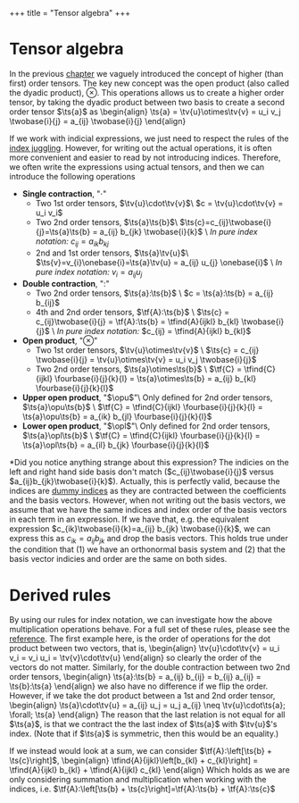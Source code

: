 +++
title = "Tensor algebra"
+++

# Tensor algebra
In the previous [chapter](/THeory/TensorIntro) we vaguely introduced the concept of higher (than first) order tensors. The key new concept was the open product (also called the dyadic product), $\otimes$. This operations allows us to create a higher order tensor, by taking the dyadic product between two basis to create a second order tensor $\ts{a}$ as
\begin{align}
\ts{a} = \tv{u}\otimes\tv{v} = u_i v_j \twobase{i}{j} = a_{ij} \twobase{i}{j}
\end{align}

If we work with indicial expressions, we just need to respect the rules of the [index juggling](/Theory/IndexNotation/#index_juggling). However, for writing out the actual operations, it is often more convenient and easier to read by not introducing indices. Therefore, we often write the expressions using actual tensors, and then we can introduce the following operations

* **Single contraction**, "$\cdot$"
    - Two 1st order tensors, $\tv{u}\cdot\tv{v}$\\ $c = \tv{u}\cdot\tv{v} = u_i v_i$
    - Two 2nd order tensors, $\ts{a}\ts{b}$\\ $\ts{c}=c_{ij}\twobase{i}{j}=\ts{a}\ts{b} = a_{ij} b_{jk} \twobase{i}{k}$ \\ *In pure index notation:* $c_{ij} = a_{ik} b_{kj}$
    - 2nd and 1st order tensors, $\ts{a}\tv{u}$\\  $\ts{v}=v_{i}\onebase{i}=\ts{a}\tv{u} = a_{ij} u_{j} \onebase{i}$ \\ *In pure index notation:* $v_i=a_{ij} u_j$
* **Double contraction**, "$:$"
    - Two 2nd order tensors, $\ts{a}:\ts{b}$ \\ $c = \ts{a}:\ts{b} = a_{ij} b_{ij}$
    - 4th and 2nd order tensors, $\tf{A}:\ts{b}$ \\ $\ts{c} = c_{ij}\twobase{i}{j} = \tf{A}:\ts{b} = \tfind{A}{ijkl} b_{kl} \twobase{i}{j}$ \\ *In pure index notation:* $c_{ij} = \tfind{A}{ijkl} b_{kl}$
* **Open product**, "$\otimes$"
    - Two 1st order tensors, $\tv{u}\otimes\tv{v}$ \\ $\ts{c} = c_{ij} \twobase{i}{j} = \tv{u}\otimes\tv{v} = u_i v_j \twobase{i}{j}$
    - Two 2nd order tensors, $\ts{a}\otimes\ts{b}$ \\ $\tf{C} = \tfind{C}{ijkl} \fourbase{i}{j}{k}{l} = \ts{a}\otimes\ts{b} = a_{ij} b_{kl} \fourbase{i}{j}{k}{l}$
* **Upper open product**, "$\opu$"\\
  Only defined for 2nd order tensors, $\ts{a}\opu\ts{b}$ \\ $\tf{C} = \tfind{C}{ijkl} \fourbase{i}{j}{k}{l} = \ts{a}\opu\ts{b} = a_{ik} b_{jl} \fourbase{i}{j}{k}{l}$
* **Lower open product**, "$\opl$"\\
  Only defined for 2nd order tensors, $\ts{a}\opl\ts{b}$ \\ $\tf{C} = \tfind{C}{ijkl} \fourbase{i}{j}{k}{l} = \ts{a}\opl\ts{b} = a_{il} b_{jk} \fourbase{i}{j}{k}{l}$

*Did you notice anything strange about this expression? The indicies on the left and right hand side basis don't match ($c_{ij}\twobase{i}{j}$ versus $a_{ij}b_{jk}\twobase{i}{k}$). Actually, this is perfectly valid, because the indices are [dummy indices](/Theory/IndexNotation/#index_juggling) as they are contracted between the coefficients and the basis vectors. However, when not writing out the basis vectors, we assume that we have the same indices and index order of the basis vectors in each term in an expression. If we have that, e.g. the equivalent expression $c_{ik}\twobase{i}{k}=a_{ij} b_{jk} \twobase{i}{k}$, we can express this as $c_{ik} = a_{ij} b_{jk}$ and drop the basis vectors. This holds true under the condition that (1) we have an orthonormal basis system and (2) that the basis vector indicies and order are the same on both sides. 


# Derived rules
By using our rules for index notation, we can investigate how the above multiplication operations behave. For a full set of these rules, please see the [reference](/Reference/TensorOperations). The first example here, is the order of operations for the dot product between two vectors, that is, 
\begin{align}
\tv{u}\cdot\tv{v} = u_i v_i = v_i u_i = \tv{v}\cdot\tv{u}
\end{align}
so clearly the order of the vectors do not matter. Similarly, for the double contraction between two 2nd order tensors, 
\begin{align}
\ts{a}:\ts{b} = a_{ij} b_{ij} = b_{ij} a_{ij} = \ts{b}:\ts{a}
\end{align}
we also have no difference if we flip the order. However, if we take the dot product between a 1st and 2nd order tensor, 
\begin{align}
\ts{a}\cdot\tv{u} = a_{ij} u_j = u_j a_{ij} \neq \tv{u}\cdot\ts{a}\; \forall\; \ts{a}
\end{align}
The reason that the last relation is not equal for all $\ts{a}$, is that we contract the the last index of $\ts{a}$ with $\tv{u}$'s index. (Note that if $\ts{a}$ is symmetric, then this would be an equality.)

If we instead would look at a sum, we can consider $\tf{A}:\left[\ts{b} + \ts{c}\right]$,
\begin{align}
\tfind{A}{ijkl}\left[b_{kl} + c_{kl}\right] = \tfind{A}{ijkl} b_{kl} + \tfind{A}{ijkl} c_{kl}
\end{align}
Which holds as we are only considering summation and multiplication when working with the indices, i.e. $\tf{A}:\left[\ts{b} + \ts{c}\right]=\tf{A}:\ts{b} + \tf{A}:\ts{c}$